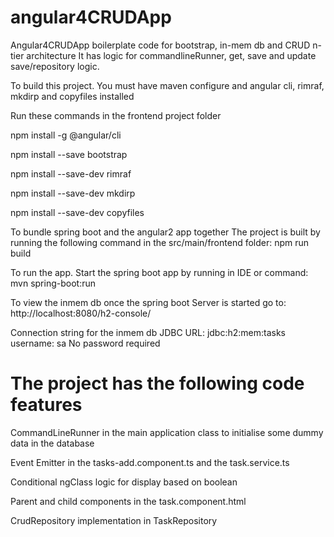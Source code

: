 # angular4CRUDApp
Angular4CRUDApp boilerplate code for bootstrap, in-mem db and CRUD n-tier architecture 
It has logic for commandlineRunner, get, save and update save/repository logic.

To build this project.
You must have maven configure and angular cli, rimraf, mkdirp and copyfiles installed

Run these commands in the frontend project folder

npm install -g @angular/cli

npm install --save bootstrap

npm install --save-dev rimraf

npm install --save-dev mkdirp

npm install --save-dev copyfiles

To bundle spring boot and the angular2 app together
The project is built by running the following command in the src/main/frontend folder: 
npm run build

To run the app.
Start the spring boot app by running in IDE or command:
mvn spring-boot:run

To view the inmem db once the spring boot Server is started go to:
http://localhost:8080/h2-console/

Connection string for the inmem db
JDBC URL: jdbc:h2:mem:tasks
username: sa
No password required

# The project has the following code features

CommandLineRunner in the main application class to initialise some dummy data in the database

Event Emitter in the tasks-add.component.ts and the task.service.ts

Conditional ngClass logic for display based on boolean

Parent and child components in the task.component.html

CrudRepository implementation in TaskRepository
